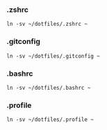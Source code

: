 ### .zshrc

`ln -sv ~/dotfiles/.zshrc ~`

### .gitconfig

`ln -sv ~/dotfiles/.gitconfig ~`

### .bashrc

`ln -sv ~/dotfiles/.bashrc ~`

### .profile

`ln -sv ~/dotfiles/.profile ~`
